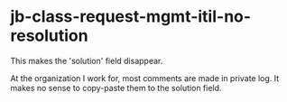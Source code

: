# jb-class-request-mgmt-itil-no-resolution
This makes the 'solution' field disappear. 

At the organization I work for, most comments are made in private log. It makes no sense to copy-paste them to the solution field.
